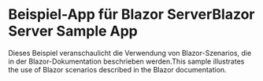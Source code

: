 # <a name="blazor-server-sample-app"></a><span data-ttu-id="f1791-101">Beispiel-App für Blazor Server</span><span class="sxs-lookup"><span data-stu-id="f1791-101">Blazor Server Sample App</span></span>

<span data-ttu-id="f1791-102">Dieses Beispiel veranschaulicht die Verwendung von Blazor-Szenarios, die in der Blazor-Dokumentation beschrieben werden.</span><span class="sxs-lookup"><span data-stu-id="f1791-102">This sample illustrates the use of Blazor scenarios described in the Blazor documentation.</span></span>
